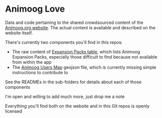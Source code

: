 Animoog Love
============

Data and code pertaining to the shared crowdsourced content of the <a href="http://animoog.org">Animoog.org website</a>. The actual content is available and described on the website itself. 

There's currently two components you'll find in this repos:
* The raw content of <a href="http://animoog.org/database/expansion-packs/">Expansion Packs table</a>, which lists Animoog Expansion Packs, especially those difficult to find because not available from within the app
* The <a href="http://animoog.org/playing/map/">Animoog Users Map</a> geojson file, which is currently missing simple instructions to contribute to

See the READMEs in the sub-folders for details about each of those components

I'm open and willing to add much more, just drop me a note

Everything you'll find both on the website and in this Git repos is openly licensed
